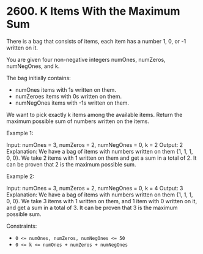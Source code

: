 # 2600. K Items With the Maximum Sum

There is a bag that consists of items, each item has a number 1, 0, or -1 written on it.

You are given four non-negative integers numOnes, numZeros, numNegOnes, and k.

The bag initially contains:

- numOnes items with 1s written on them.
- numZeroes items with 0s written on them.
- numNegOnes items with -1s written on them.

We want to pick exactly k items among the available items. Return the maximum possible sum of numbers written on the
items.

Example 1:

Input: numOnes = 3, numZeros = 2, numNegOnes = 0, k = 2
Output: 2
Explanation: We have a bag of items with numbers written on them {1, 1, 1, 0, 0}. We take 2 items with 1 written on them
and get a sum in a total of 2.
It can be proven that 2 is the maximum possible sum.

Example 2:

Input: numOnes = 3, numZeros = 2, numNegOnes = 0, k = 4
Output: 3
Explanation: We have a bag of items with numbers written on them {1, 1, 1, 0, 0}. We take 3 items with 1 written on
them, and 1 item with 0 written on it, and get a sum in a total of 3.
It can be proven that 3 is the maximum possible sum.

Constraints:

- `0 <= numOnes, numZeros, numNegOnes <= 50`
- `0 <= k <= numOnes + numZeros + numNegOnes`

